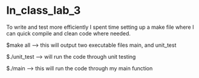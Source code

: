 # In_class_lab_3

To write and test more efficiently I spent time setting up a make file where I can quick compile and clean code where needed.

$make all  –> this will output two executable files main, and unit_test

$./unit_test  –> will run the code through unit testing

$./main  –> this will run the code through my main function
